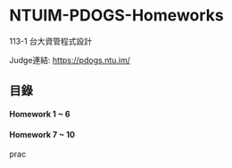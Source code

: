 # NTUIM-PDOGS-Homeworks

113-1 台大資管程式設計

Judge連結: https://pdogs.ntu.im/

## 目錄
#### Homework 1 ~ 6 <br>
#### Homework 7 ~ 10 <br>
prac <br>
